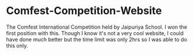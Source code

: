 # Comfest-Competition-Website
 The Comfest International Competition held by Jaipuriya School. I won the first position with this.
 Though I know it's not a very cool website, I could have done much better but the time limit was only 2hrs so I was able to do this only.
